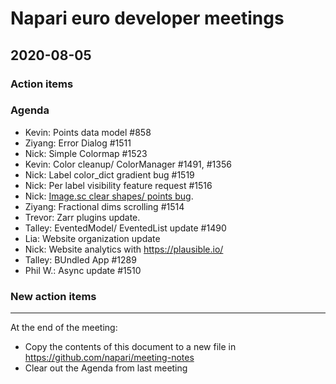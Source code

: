 # Napari euro developer meetings

## 2020-08-05

### Action items

### Agenda
- Kevin: Points data model #858
- Ziyang: Error Dialog #1511
- Nick: Simple Colormap #1523
- Kevin: Color cleanup/ ColorManager #1491, #1356
- Nick: Label color_dict gradient bug #1519
- Nick: Per label visibility feature request #1516
- Nick: [Image.sc clear shapes/ points bug](https://forum.image.sc/t/proper-way-to-erase-all-data-in-a-layer/40702).
- Ziyang: Fractional dims scrolling #1514
- Trevor: Zarr plugins update.
- Talley: EventedModel/ EventedList update #1490
- Lia: Website organization update
- Nick: Website analytics with https://plausible.io/
- Talley: BUndled App #1289
- Phil W.: Async update #1510


### New action items


------

At the end of the meeting:
- Copy the contents of this document to a new file in https://github.com/napari/meeting-notes
- Clear out the Agenda from last meeting
